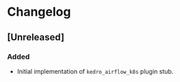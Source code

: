 # Changelog

## [Unreleased]

### Added

- Initial implementation of `kedro_airflow_k8s` plugin stub. 
